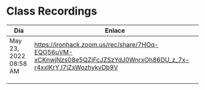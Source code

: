 # Class Recordings

| Día                   | Enlace                                                       |
| --------------------- | ------------------------------------------------------------ |
| May 23, 2022 08:58 AM | https://ironhack.zoom.us/rec/share/7HOq-EQO56uVM-xCKnwjNzs08e5QZjFcJZSzYdJ0WnrxOh86DU_z_7x-r4xxlKrY.I7jZxWozhykvDb9V |
|                       |                                                              |
|                       |                                                              |
|                       |                                                              |

